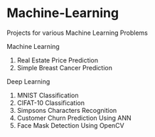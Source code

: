 # Machine-Learning
Projects for various Machine Learning Problems

Machine Learning
1. Real Estate Price Prediction
2. Simple Breast Cancer Prediction

Deep Learning
1. MNIST Classification
2. CIFAT-10 Classification
3. Simpsons Characters Recognition
4. Customer Churn Prediction Using ANN 
5. Face Mask Detection Using OpenCV

